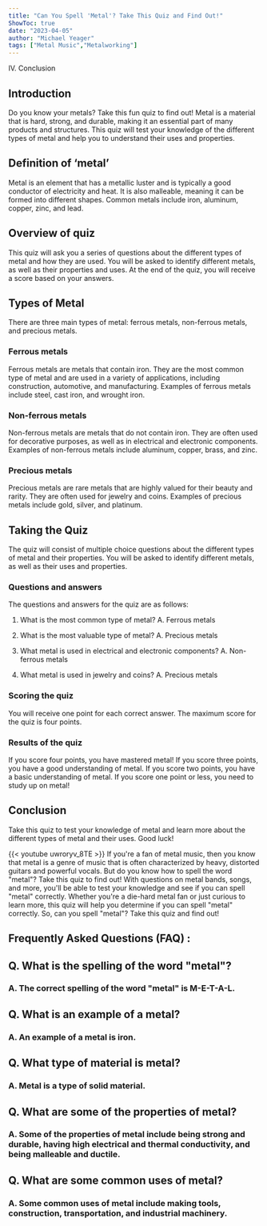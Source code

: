 ```yaml
---
title: "Can You Spell 'Metal'? Take This Quiz and Find Out!"
ShowToc: true 
date: "2023-04-05"
author: "Michael Yeager" 
tags: ["Metal Music","Metalworking"]
---
```

IV. Conclusion

## Introduction
Do you know your metals? Take this fun quiz to find out! Metal is a material that is hard, strong, and durable, making it an essential part of many products and structures. This quiz will test your knowledge of the different types of metal and help you to understand their uses and properties. 

## Definition of ‘metal’
Metal is an element that has a metallic luster and is typically a good conductor of electricity and heat. It is also malleable, meaning it can be formed into different shapes. Common metals include iron, aluminum, copper, zinc, and lead.

## Overview of quiz
This quiz will ask you a series of questions about the different types of metal and how they are used. You will be asked to identify different metals, as well as their properties and uses. At the end of the quiz, you will receive a score based on your answers.

## Types of Metal
There are three main types of metal: ferrous metals, non-ferrous metals, and precious metals. 

### Ferrous metals
Ferrous metals are metals that contain iron. They are the most common type of metal and are used in a variety of applications, including construction, automotive, and manufacturing. Examples of ferrous metals include steel, cast iron, and wrought iron.

### Non-ferrous metals
Non-ferrous metals are metals that do not contain iron. They are often used for decorative purposes, as well as in electrical and electronic components. Examples of non-ferrous metals include aluminum, copper, brass, and zinc.

### Precious metals
Precious metals are rare metals that are highly valued for their beauty and rarity. They are often used for jewelry and coins. Examples of precious metals include gold, silver, and platinum.

## Taking the Quiz
The quiz will consist of multiple choice questions about the different types of metal and their properties. You will be asked to identify different metals, as well as their uses and properties.

### Questions and answers
The questions and answers for the quiz are as follows:

1. What is the most common type of metal?
A. Ferrous metals

2. What is the most valuable type of metal?
A. Precious metals

3. What metal is used in electrical and electronic components?
A. Non-ferrous metals

4. What metal is used in jewelry and coins?
A. Precious metals

### Scoring the quiz
You will receive one point for each correct answer. The maximum score for the quiz is four points.

### Results of the quiz
If you score four points, you have mastered metal! If you score three points, you have a good understanding of metal. If you score two points, you have a basic understanding of metal. If you score one point or less, you need to study up on metal!

## Conclusion
Take this quiz to test your knowledge of metal and learn more about the different types of metal and their uses. Good luck!

{{< youtube uwroryv_8TE >}} 
If you're a fan of metal music, then you know that metal is a genre of music that is often characterized by heavy, distorted guitars and powerful vocals. But do you know how to spell the word "metal"? Take this quiz to find out! With questions on metal bands, songs, and more, you'll be able to test your knowledge and see if you can spell "metal" correctly. Whether you're a die-hard metal fan or just curious to learn more, this quiz will help you determine if you can spell "metal" correctly. So, can you spell "metal"? Take this quiz and find out!

## Frequently Asked Questions (FAQ) :
<h2>Q. What is the spelling of the word "metal"?</h2>

<h3>A. The correct spelling of the word "metal" is M-E-T-A-L.</h3>

<h2>Q. What is an example of a metal?</h2>

<h3>A. An example of a metal is iron.</h3>

<h2>Q. What type of material is metal?</h2>

<h3>A. Metal is a type of solid material.</h3>

<h2>Q. What are some of the properties of metal?</h2>

<h3>A. Some of the properties of metal include being strong and durable, having high electrical and thermal conductivity, and being malleable and ductile.</h3>

<h2>Q. What are some common uses of metal?</h2>

<h3>A. Some common uses of metal include making tools, construction, transportation, and industrial machinery.</h4>





